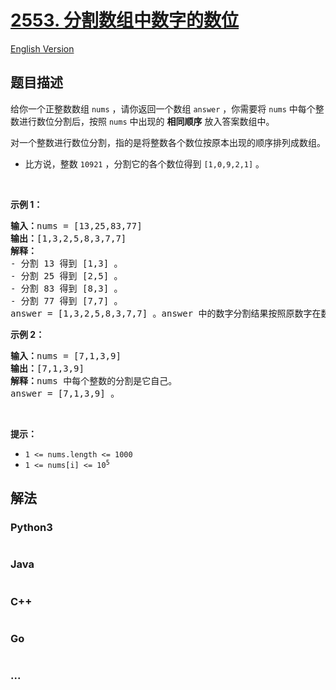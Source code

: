 # [2553. 分割数组中数字的数位](https://leetcode.cn/problems/separate-the-digits-in-an-array)

[English Version](/solution/2500-2599/2553.Separate%20the%20Digits%20in%20an%20Array/README_EN.md)

## 题目描述

<!-- 这里写题目描述 -->

<p>给你一个正整数数组&nbsp;<code>nums</code>&nbsp;，请你返回一个数组<em>&nbsp;</em><code>answer</code> ，你需要将&nbsp;<code>nums</code>&nbsp;中每个整数进行数位分割后，按照&nbsp;<code>nums</code>&nbsp;中出现的&nbsp;<strong>相同顺序</strong>&nbsp;放入答案数组中。</p>

<p>对一个整数进行数位分割，指的是将整数各个数位按原本出现的顺序排列成数组。</p>

<ul>
	<li>比方说，整数&nbsp;<code>10921</code>&nbsp;，分割它的各个数位得到&nbsp;<code>[1,0,9,2,1]</code>&nbsp;。</li>
</ul>

<p>&nbsp;</p>

<p><strong>示例 1：</strong></p>

<pre><b>输入：</b>nums = [13,25,83,77]
<b>输出：</b>[1,3,2,5,8,3,7,7]
<b>解释：</b>
- 分割 13 得到 [1,3] 。
- 分割 25 得到 [2,5] 。
- 分割 83 得到 [8,3] 。
- 分割 77 得到 [7,7] 。
answer = [1,3,2,5,8,3,7,7] 。answer 中的数字分割结果按照原数字在数组中的相同顺序排列。
</pre>

<p><strong>示例 2：</strong></p>

<pre><b>输入：</b>nums = [7,1,3,9]
<b>输出：</b>[7,1,3,9]
<b>解释：</b>nums 中每个整数的分割是它自己。
answer = [7,1,3,9] 。
</pre>

<p>&nbsp;</p>

<p><strong>提示：</strong></p>

<ul>
	<li><code>1 &lt;= nums.length &lt;= 1000</code></li>
	<li><code>1 &lt;= nums[i] &lt;= 10<sup>5</sup></code></li>
</ul>


## 解法

<!-- 这里可写通用的实现逻辑 -->

<!-- tabs:start -->

### **Python3**

<!-- 这里可写当前语言的特殊实现逻辑 -->

```python

```

### **Java**

<!-- 这里可写当前语言的特殊实现逻辑 -->

```java

```

### **C++**

```cpp

```

### **Go**

```go

```

### **...**

```

```

<!-- tabs:end -->